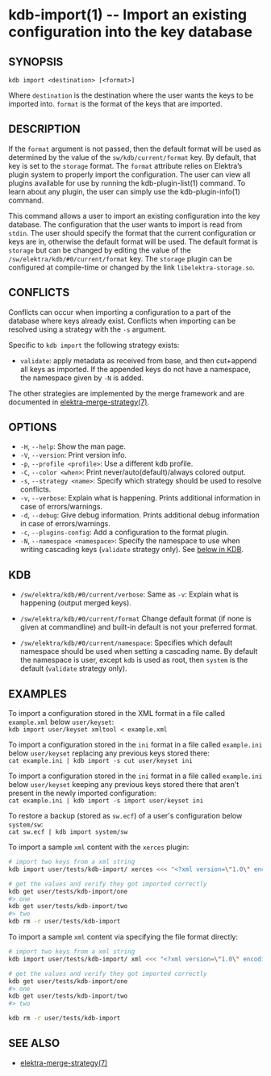 # kdb-import(1) -- Import an existing configuration into the key database

## SYNOPSIS

`kdb import <destination> [<format>]`

Where `destination` is the destination where the user wants the keys to be imported into.
`format` is the format of the keys that are imported.

## DESCRIPTION

If the `format` argument is not passed, then the default format will be used as determined by the value of the `sw/kdb/current/format` key. By default, that key is set to the `storage` format.
The `format` attribute relies on Elektra’s plugin system to properly import the configuration. The user can view all plugins available for use by running the kdb-plugin-list(1) command. To learn about any plugin, the user can simply use the kdb-plugin-info(1) command.

This command allows a user to import an existing configuration into the key database.
The configuration that the user wants to import is read from `stdin`.
The user should specify the format that the current configuration or keys are in, otherwise the default format will be used.
The default format is `storage` but can be changed by editing the value of the `/sw/elektra/kdb/#0/current/format` key.
The `storage` plugin can be configured at compile-time or changed by the link `libelektra-storage.so`.

## CONFLICTS

Conflicts can occur when importing a configuration to a part of the database where keys already exist.
Conflicts when importing can be resolved using a strategy with the `-s` argument.

Specific to `kdb import` the following strategy exists:

- `validate`:
  apply metadata as received from base, and then cut+append all keys as imported.
  If the appended keys do not have a namespace, the namespace given by `-N`
  is added.

The other strategies are implemented by the merge framework and are documented in
[elektra-merge-strategy(7)](elektra-merge-strategy.md).

## OPTIONS

- `-H`, `--help`:
  Show the man page.
- `-V`, `--version`:
  Print version info.
- `-p`, `--profile <profile>`:
  Use a different kdb profile.
- `-C`, `--color <when>`:
  Print never/auto(default)/always colored output.
- `-s`, `--strategy <name>`:
  Specify which strategy should be used to resolve conflicts.
- `-v`, `--verbose`:
  Explain what is happening. Prints additional information in case of errors/warnings.
- `-d`, `--debug`:
  Give debug information. Prints additional debug information in case of errors/warnings.
- `-c`, `--plugins-config`:
  Add a configuration to the format plugin.
- `-N`, `--namespace <namespace>`:
  Specify the namespace to use when writing cascading keys (`validate` strategy only).
  See [below in KDB](#KDB).

## KDB

- `/sw/elektra/kdb/#0/current/verbose`:
  Same as `-v`: Explain what is happening (output merged keys).

- `/sw/elektra/kdb/#0/current/format`
  Change default format (if none is given at commandline) and built-in default is not your preferred format.

- `/sw/elektra/kdb/#0/current/namespace`:
  Specifies which default namespace should be used when setting a cascading name.
  By default the namespace is user, except `kdb` is used as root, then `system`
  is the default (`validate` strategy only).

## EXAMPLES

To import a configuration stored in the XML format in a file called `example.xml` below `user/keyset`:<br>
`kdb import user/keyset xmltool < example.xml`

To import a configuration stored in the `ini` format in a file called `example.ini` below `user/keyset` replacing any previous keys stored there:<br>
`cat example.ini | kdb import -s cut user/keyset ini`

To import a configuration stored in the `ini` format in a file called `example.ini` below `user/keyset` keeping any previous keys stored there that aren't present in the newly imported configuration:<br>
`cat example.ini | kdb import -s import user/keyset ini`

To restore a backup (stored as `sw.ecf`) of a user's configuration below `system/sw`:<br>
`cat sw.ecf | kdb import system/sw`

To import a sample `xml` content with the `xerces` plugin:

```sh
# import two keys from a xml string
kdb import user/tests/kdb-import/ xerces <<< "<?xml version=\"1.0\" encoding=\"UTF-8\" standalone=\"no\" ?><kdb-import><one>one</one><two>two</two></kdb-import>"

# get the values and verify they got imported correctly
kdb get user/tests/kdb-import/one
#> one
kdb get user/tests/kdb-import/two
#> two
kdb rm -r user/tests/kdb-import
```

To import a sample `xml` content via specifying the file format directly:

```sh
# import two keys from a xml string
kdb import user/tests/kdb-import/ xml <<< "<?xml version=\"1.0\" encoding=\"UTF-8\" standalone=\"no\" ?><kdb-import><one>one</one><two>two</two></kdb-import>"

# get the values and verify they got imported correctly
kdb get user/tests/kdb-import/one
#> one
kdb get user/tests/kdb-import/two
#> two

kdb rm -r user/tests/kdb-import
```

## SEE ALSO

- [elektra-merge-strategy(7)](elektra-merge-strategy.md)
